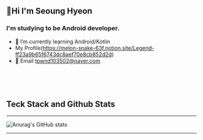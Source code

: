 ## 🤗Hi I'm Seoung Hyeon


### I'm studying to be Android developer.<br>

* 🌱 I’m currently learning Android/Kotlin<br>
* My Profile(https://melon-snake-63f.notion.site/Legend-ff23a9b65f6743dc8aef70e8cb852d2d)<br>
* 🌊 Email  tpwnd103502@naver.com





<br>
<br>
<br>






## Teck Stack and Github Stats            
---


![Anurag's GitHub stats](https://github-readme-stats.vercel.app/api?username=kimq1005&show_icons=true&theme=dark)




---


<!---
kimq1005/kimq1005 is a ✨ special ✨ repository because its `README.md` (this file) appears on your GitHub profile.
You can click the Preview link to take a look at your changes.
--->
